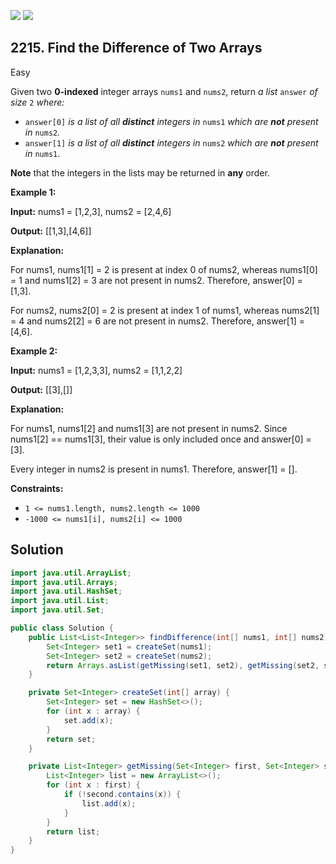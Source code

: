 [![](https://img.shields.io/github/stars/javadev/LeetCode-in-Java?label=Stars&style=flat-square)](https://github.com/javadev/LeetCode-in-Java)
[![](https://img.shields.io/github/forks/javadev/LeetCode-in-Java?label=Fork%20me%20on%20GitHub%20&style=flat-square)](https://github.com/javadev/LeetCode-in-Java/fork)

## 2215\. Find the Difference of Two Arrays

Easy

Given two **0-indexed** integer arrays `nums1` and `nums2`, return _a list_ `answer` _of size_ `2` _where:_

*   `answer[0]` _is a list of all **distinct** integers in_ `nums1` _which are **not** present in_ `nums2`_._
*   `answer[1]` _is a list of all **distinct** integers in_ `nums2` _which are **not** present in_ `nums1`.

**Note** that the integers in the lists may be returned in **any** order.

**Example 1:**

**Input:** nums1 = [1,2,3], nums2 = [2,4,6]

**Output:** [[1,3],[4,6]]

**Explanation:**

For nums1, nums1[1] = 2 is present at index 0 of nums2, whereas nums1[0] = 1 and nums1[2] = 3 are not present in nums2. Therefore, answer[0] = [1,3].

For nums2, nums2[0] = 2 is present at index 1 of nums1, whereas nums2[1] = 4 and nums2[2] = 6 are not present in nums2. Therefore, answer[1] = [4,6].

**Example 2:**

**Input:** nums1 = [1,2,3,3], nums2 = [1,1,2,2]

**Output:** [[3],[]]

**Explanation:**

For nums1, nums1[2] and nums1[3] are not present in nums2. Since nums1[2] == nums1[3], their value is only included once and answer[0] = [3].

Every integer in nums2 is present in nums1. Therefore, answer[1] = []. 

**Constraints:**

*   `1 <= nums1.length, nums2.length <= 1000`
*   `-1000 <= nums1[i], nums2[i] <= 1000`

## Solution

```java
import java.util.ArrayList;
import java.util.Arrays;
import java.util.HashSet;
import java.util.List;
import java.util.Set;

public class Solution {
    public List<List<Integer>> findDifference(int[] nums1, int[] nums2) {
        Set<Integer> set1 = createSet(nums1);
        Set<Integer> set2 = createSet(nums2);
        return Arrays.asList(getMissing(set1, set2), getMissing(set2, set1));
    }

    private Set<Integer> createSet(int[] array) {
        Set<Integer> set = new HashSet<>();
        for (int x : array) {
            set.add(x);
        }
        return set;
    }

    private List<Integer> getMissing(Set<Integer> first, Set<Integer> second) {
        List<Integer> list = new ArrayList<>();
        for (int x : first) {
            if (!second.contains(x)) {
                list.add(x);
            }
        }
        return list;
    }
}
```